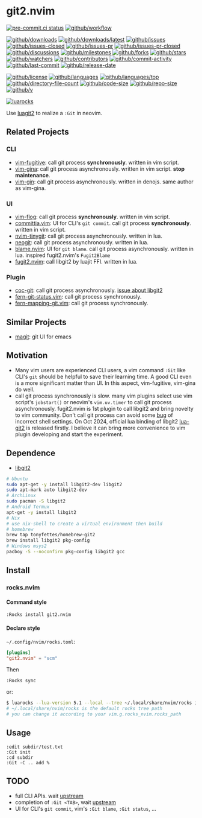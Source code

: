 # git2.nvim

[![pre-commit.ci status](https://results.pre-commit.ci/badge/github/Freed-Wu/git2.nvim/main.svg)](https://results.pre-commit.ci/latest/github/Freed-Wu/git2.nvim/main)
[![github/workflow](https://github.com/Freed-Wu/git2.nvim/actions/workflows/main.yml/badge.svg)](https://github.com/Freed-Wu/git2.nvim/actions)

[![github/downloads](https://shields.io/github/downloads/Freed-Wu/git2.nvim/total)](https://github.com/Freed-Wu/git2.nvim/releases)
[![github/downloads/latest](https://shields.io/github/downloads/Freed-Wu/git2.nvim/latest/total)](https://github.com/Freed-Wu/git2.nvim/releases/latest)
[![github/issues](https://shields.io/github/issues/Freed-Wu/git2.nvim)](https://github.com/Freed-Wu/git2.nvim/issues)
[![github/issues-closed](https://shields.io/github/issues-closed/Freed-Wu/git2.nvim)](https://github.com/Freed-Wu/git2.nvim/issues?q=is%3Aissue+is%3Aclosed)
[![github/issues-pr](https://shields.io/github/issues-pr/Freed-Wu/git2.nvim)](https://github.com/Freed-Wu/git2.nvim/pulls)
[![github/issues-pr-closed](https://shields.io/github/issues-pr-closed/Freed-Wu/git2.nvim)](https://github.com/Freed-Wu/git2.nvim/pulls?q=is%3Apr+is%3Aclosed)
[![github/discussions](https://shields.io/github/discussions/Freed-Wu/git2.nvim)](https://github.com/Freed-Wu/git2.nvim/discussions)
[![github/milestones](https://shields.io/github/milestones/all/Freed-Wu/git2.nvim)](https://github.com/Freed-Wu/git2.nvim/milestones)
[![github/forks](https://shields.io/github/forks/Freed-Wu/git2.nvim)](https://github.com/Freed-Wu/git2.nvim/network/members)
[![github/stars](https://shields.io/github/stars/Freed-Wu/git2.nvim)](https://github.com/Freed-Wu/git2.nvim/stargazers)
[![github/watchers](https://shields.io/github/watchers/Freed-Wu/git2.nvim)](https://github.com/Freed-Wu/git2.nvim/watchers)
[![github/contributors](https://shields.io/github/contributors/Freed-Wu/git2.nvim)](https://github.com/Freed-Wu/git2.nvim/graphs/contributors)
[![github/commit-activity](https://shields.io/github/commit-activity/w/Freed-Wu/git2.nvim)](https://github.com/Freed-Wu/git2.nvim/graphs/commit-activity)
[![github/last-commit](https://shields.io/github/last-commit/Freed-Wu/git2.nvim)](https://github.com/Freed-Wu/git2.nvim/commits)
[![github/release-date](https://shields.io/github/release-date/Freed-Wu/git2.nvim)](https://github.com/Freed-Wu/git2.nvim/releases/latest)

[![github/license](https://shields.io/github/license/Freed-Wu/git2.nvim)](https://github.com/Freed-Wu/git2.nvim/blob/main/LICENSE)
[![github/languages](https://shields.io/github/languages/count/Freed-Wu/git2.nvim)](https://github.com/Freed-Wu/git2.nvim)
[![github/languages/top](https://shields.io/github/languages/top/Freed-Wu/git2.nvim)](https://github.com/Freed-Wu/git2.nvim)
[![github/directory-file-count](https://shields.io/github/directory-file-count/Freed-Wu/git2.nvim)](https://github.com/Freed-Wu/git2.nvim)
[![github/code-size](https://shields.io/github/languages/code-size/Freed-Wu/git2.nvim)](https://github.com/Freed-Wu/git2.nvim)
[![github/repo-size](https://shields.io/github/repo-size/Freed-Wu/git2.nvim)](https://github.com/Freed-Wu/git2.nvim)
[![github/v](https://shields.io/github/v/release/Freed-Wu/git2.nvim)](https://github.com/Freed-Wu/git2.nvim)

[![luarocks](https://img.shields.io/luarocks/v/Freed-Wu/git2.nvim)](https://luarocks.org/modules/Freed-Wu/git2.nvim)

Use [luagit2](https://github.com/libgit2/luagit2) to realize a `:Git` in neovim.

## Related Projects

### CLI

- [vim-fugitive](https://github.com/tpope/vim-fugitive): call git process
  **synchronously**. written in vim script.
- [vim-gina](https://github.com/lambdalisue/vim-gina): call git process
  asynchronously. written in vim script. **stop maintenance**.
- [vim-gin](https://github.com/lambdalisue/vim-gin): call git process
  asynchronously. written in denojs. same author as vim-gina.

### UI

- [vim-flog](https://github.com/rbong/vim-flog): call git process
  **synchronously**. written in vim script.
- [committia.vim](https://github.com/rhysd/committia.vim): UI for CLI's
  `git commit`. call git process **synchronously**. written in vim script.
- [nvim-tinygit](https://github.com/chrisgrieser/nvim-tinygit): call git process
  asynchronously. written in lua.
- [neogit](https://github.com/NeogitOrg/neogit): call git process
  asynchronously. written in lua.
- [blame.nvim](https://github.com/FabijanZulj/blame.nvim): UI for `git blame`.
  call git process asynchronously. written in lua. inspired fugit2.nvim's
  `Fugit2Blame`
- [fugit2.nvim](https://github.com/SuperBo/fugit2.nvim): call libgit2 by luajit
  FFI. written in lua.

### Plugin

- [coc-git](https://github.com/neoclide/coc-git): call git process
  asynchronously.
  [issue about libgit2](https://github.com/neoclide/coc-git/issues/216)
- [fern-git-status.vim](http://github.com/lambdalisue/fern-git-status.vim): call
  git process synchronously.
- [fern-mapping-git.vim](http://github.com/lambdalisue/fern-mapping-git.vim): call
  git process synchronously.

## Similar Projects

- [magit](https://github.com/magit/magit): git UI for emacs

## Motivation

- Many vim users are experienced CLI users, a vim command `:Git` like CLI's
  `git` should be helpful to save their learning time. A good CLI even is a more
  significant matter than UI. In this aspect, vim-fugitive, vim-gina do well.
- call git process synchronously is slow. many vim plugins select use vim
  script's `jobstart()` or neovim's `vim.uv.timer` to call git process
  asynchronously. fugit2.nvim is 1st plugin to call libgit2 and bring novelty to
  vim community. Don't call git process can avoid some
  [bug](https://github.com/rhysd/committia.vim/issues/66) of incorrect shell
  settings. On Oct 2024, official lua binding of libgit2
  [lua-git2](https://luarocks.org/modules/neopallium/lua-git2) is released
  firstly. I believe it can bring more convenience to vim plugin developing and
  start the experiment.

## Dependence

- [libgit2](https://github.com/libgit2/libgit2)

```sh
# Ubuntu
sudo apt-get -y install libgit2-dev libgit2
sudo apt-mark auto libgit2-dev
# ArchLinux
sudo pacman -S libgit2
# Android Termux
apt-get -y install libgit2
# Nix
# use nix-shell to create a virtual environment then build
# homebrew
brew tap tonyfettes/homebrew-git2
brew install libgit2 pkg-config
# Windows msys2
pacboy -S --noconfirm pkg-config libgit2 gcc
```

## Install

### rocks.nvim

#### Command style

```vim
:Rocks install git2.nvim
```

#### Declare style

`~/.config/nvim/rocks.toml`:

```toml
[plugins]
"git2.nvim" = "scm"
```

Then

```vim
:Rocks sync
```

or:

```sh
$ luarocks --lua-version 5.1 --local --tree ~/.local/share/nvim/rocks install git2.nvim
# ~/.local/share/nvim/rocks is the default rocks tree path
# you can change it according to your vim.g.rocks_nvim.rocks_path
```

## Usage

```vim
:edit subdir/test.txt
:Git init
:cd subdir
:Git -C .. add %
```

## TODO

- full CLI APIs. wait [upstream](https://github.com/libgit2/luagit2/issues/10)
- completion of `:Git <TAB>`, wait
  [upstream](https://github.com/mpeterv/argparse/issues/28)
- UI for CLI's `git commit`, vim's `:Git blame`, `:Git status`, ...

